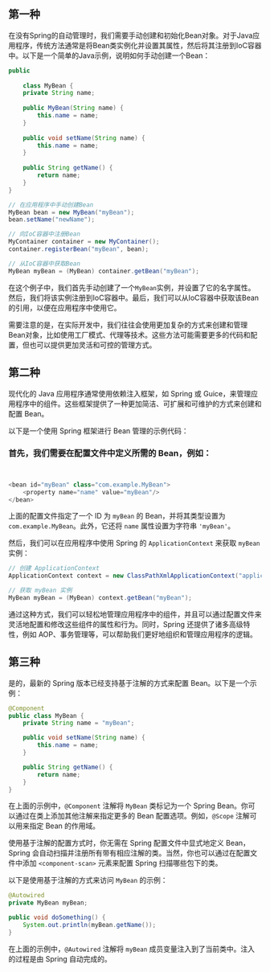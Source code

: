 ## 第一种

在没有Spring的自动管理时，我们需要手动创建和初始化Bean对象。对于Java应用程序，传统方法通常是将Bean类实例化并设置其属性，然后将其注册到IoC容器中。以下是一个简单的Java示例，说明如何手动创建一个Bean：

```java
public 
    
    class MyBean {
    private String name;
    
    public MyBean(String name) {
        this.name = name;
    }
    
    public void setName(String name) {
        this.name = name;
    }
    
    public String getName() {
        return name;
    }
}

// 在应用程序中手动创建Bean
MyBean bean = new MyBean("myBean");
bean.setName("newName");

// 向IoC容器中注册Bean
MyContainer container = new MyContainer();
container.registerBean("myBean", bean);

// 从IoC容器中获取Bean
MyBean myBean = (MyBean) container.getBean("myBean");
```

在这个例子中，我们首先手动创建了一个`MyBean`实例，并设置了它的名字属性。然后，我们将该实例注册到IoC容器中。最后，我们可以从IoC容器中获取该Bean的引用，以便在应用程序中使用它。

需要注意的是，在实际开发中，我们往往会使用更加复杂的方式来创建和管理Bean对象，比如使用工厂模式、代理等技术。这些方法可能需要更多的代码和配置，但也可以提供更加灵活和可控的管理方式。

## 第二种

现代化的 Java 应用程序通常使用依赖注入框架，如 Spring 或 Guice，来管理应用程序中的组件。这些框架提供了一种更加简洁、可扩展和可维护的方式来创建和配置 Bean。

以下是一个使用 Spring 框架进行 Bean 管理的示例代码：

### 首先，我们需要在配置文件中定义所需的 Bean，例如：

```java


<bean id="myBean" class="com.example.MyBean">
    <property name="name" value="myBean"/>
</bean>
```

上面的配置文件指定了一个 ID 为 `myBean` 的 Bean，并将其类型设置为 `com.example.MyBean`。此外，它还将 `name` 属性设置为字符串 `'myBean'`。

然后，我们可以在应用程序中使用 Spring 的 `ApplicationContext` 来获取 `myBean` 实例：

```java
// 创建 ApplicationContext
ApplicationContext context = new ClassPathXmlApplicationContext("applicationContext.xml");

// 获取 myBean 实例
MyBean myBean = (MyBean) context.getBean("myBean");
```

通过这种方式，我们可以轻松地管理应用程序中的组件，并且可以通过配置文件来灵活地配置和修改这些组件的属性和行为。同时，Spring 还提供了诸多高级特性，例如 AOP、事务管理等，可以帮助我们更好地组织和管理应用程序的逻辑。



## 第三种

是的，最新的 Spring 版本已经支持基于注解的方式来配置 Bean。以下是一个示例：

```java
@Component
public class MyBean {
    private String name = "myBean";

    public void setName(String name) {
        this.name = name;
    }

    public String getName() {
        return name;
    }
}
```

在上面的示例中，`@Component` 注解将 `MyBean` 类标记为一个 Spring Bean。你可以通过在类上添加其他注解来指定更多的 Bean 配置选项。例如，`@Scope` 注解可以用来指定 Bean 的作用域。

使用基于注解的配置方式时，你无需在 Spring 配置文件中显式地定义 Bean，Spring 会自动扫描并注册所有带有相应注解的类。当然，你也可以通过在配置文件中添加 `<component-scan>` 元素来配置 Spring 扫描哪些包下的类。

以下是使用基于注解的方式来访问 `MyBean` 的示例：

```java
@Autowired
private MyBean myBean;

public void doSomething() {
    System.out.println(myBean.getName());
}
```

在上面的示例中，`@Autowired` 注解将 `myBean` 成员变量注入到了当前类中。注入的过程是由 Spring 自动完成的。